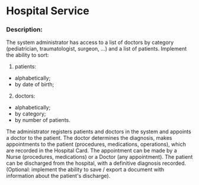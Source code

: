 # Hospital Service

### Description:
The system administrator has access to a list of doctors by category (pediatrician,
traumatologist, surgeon, ...) and a list of patients. Implement the ability to sort:
1) patients:
- alphabetically;
- by date of birth;
2) doctors:
- alphabetically;
- by category;
- by number of patients.
  
The administrator registers patients and doctors in the system and appoints a doctor to the
  patient.
  The doctor determines the diagnosis, makes appointments to the patient (procedures,
  medications, operations), which are recorded in the Hospital Card. The appointment can be
  made by a Nurse (procedures, medications) or a Doctor (any appointment).
  The patient can be discharged from the hospital, with a definitive diagnosis recorded.
  (Optional: implement the ability to save / export a document with information about the
  patient's discharge).